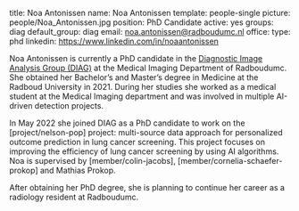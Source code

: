 title: Noa Antonissen
name: Noa Antonissen
template: people-single
picture: people/Noa_Antonissen.jpg
position: PhD Candidate
active: yes
groups: diag
default_group: diag
email: noa.antonissen@radboudumc.nl
office: 
type: phd
linkedin: https://www.linkedin.com/in/noaantonissen

Noa Antonissen is currently a PhD candidate in the [Diagnostic Image Analysis Group (DIAG)](https://www.diagnijmegen.nl/) at the Medical Imaging Department of Radboudumc.
She obtained her Bachelor’s and Master’s degree in Medicine at the Radboud University in 2021. During her studies she worked as a medical student at the Medical Imaging department and was involved in multiple AI-driven detection projects.

In May 2022 she joined DIAG as a PhD candidate to work on the [project/nelson-pop] project: multi-source data approach for personalized outcome prediction in lung cancer screening. This project focuses on improving the efficiency of lung cancer screening by using AI algorithms. Noa is supervised by [member/colin-jacobs], [member/cornelia-schaefer-prokop] and Mathias Prokop.

After obtaining her PhD degree, she is planning to continue her career as a radiology resident at Radboudumc. 
